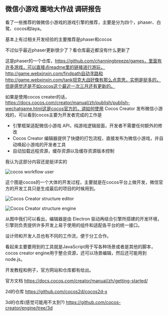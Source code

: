 ## 微信小游戏 圈地大作战 调研报告

看了一些推荐的做微信小游戏的游戏引擎的推荐，主要是分为四个，phaser、白鹭、cocos和laya。

基本上有过相关开发经验的主要推荐是phaser和cocos 

不过似乎最近phaser更新很少了？看仓库最近都没有什么更新了

这是phaser的一个仓库，https://github.com/channingbreeze/games，里面有许多游戏，可以直接点readme里的链接进行游玩，http://game.webxinxin.com/findpath自动寻路和http://game.webxinxin.com/tank坦克大战好像有那么点意思，实例是挺多的，但是感觉还是不如cocos这个最近一次三月还有更新的。

如果是使用cocos creater的话，https://docs.cocos.com/creator/manual/zh/publish/publish-wechatgame.html这是cocos官方的，讲如何使用 Cocos Creator 发布微信小游戏的，可以看到cocos主要为开发者完成的工作是

- 引擎框架适配微信小游戏 API，纯游戏逻辑层面，开发者不需要任何额外的修改
- Cocos Creator 编辑器提供了快捷的打包流程，直接发布为微信小游戏，并自动唤起小游戏的开发者工具
- 自动加载远程资源，缓存资源以及缓存资源版本控制

我认为这部分内容还是挺详实的

![cocos workflow user](https://docs.cocos.com/creator/manual/zh/getting-started/introduction/cocos-workflow-user.jpg)

这个图是cocos的一个大体的开发过程，主要就是在cocos平台上做开发，微信官方的开发工具只是生成最后的项目的时候用到。

![Cocos Creator structure editor](https://docs.cocos.com/creator/manual/zh/getting-started/introduction/structure-editor.png)

![Cocos Creator structure engine](https://docs.cocos.com/creator/manual/zh/getting-started/introduction/structure-engine.png)

从图中我们可以看出，编辑器是由 Electron 驱动再结合引擎所搭建的开发环境，引擎则负责提供许多开发上易于使用的组件和适配各平台的统一接口。

设计师和开发人员也有不同的工作流，便于分工合作。

看起来主要要用到的工具就是JavaScript用于写各种场景或者是其他的脚本，cocos creator engine用于整合资源，还可以场景编辑，然后还可能用到node.js。

开发教程和例子，官方网站和仓库都有给出。

官方文档 https://docs.cocos.com/creator/manual/zh/getting-started/

2d的仓库 https://github.com/cocos2d/cocos2d-x 

3d的仓库(感觉可能用不太到?) https://github.com/cocos-creator/engine/tree/3d